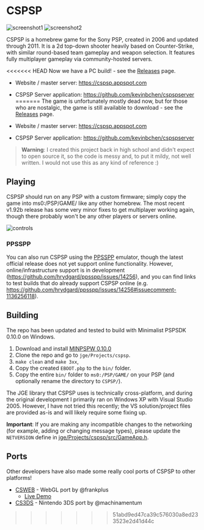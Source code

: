 # CSPSP

![screenshot1](https://user-images.githubusercontent.com/2881968/173958305-68c42c56-7d0d-49db-8a21-fbd25b0f7e6c.png)
![screenshot2](https://user-images.githubusercontent.com/2881968/173957027-63d38e88-00fd-4d98-91b7-109fe53518d4.png)

CSPSP is a homebrew game for the Sony PSP, created in 2006 and updated through 2011. It is a 2d top-down shooter heavily based on Counter-Strike, with similar round-based team gameplay and weapon selection. It features fully multiplayer gameplay via community-hosted servers.

<<<<<<< HEAD
Now we have a PC build! - see the [Releases](https://github.com/CelloPoly314/cspsp/releases) page.

- Website / master server: https://cspsp.appspot.com
- CSPSP Server application: https://github.com/kevinbchen/cspspserver
=======
The game is unfortunately mostly dead now, but for those who are nostalgic, the game is still available to download - see the [Releases](https://github.com/kevinbchen/cspsp/releases) page.

- Website / master server: https://cspsp.appspot.com
- CSPSP Server application: https://github.com/kevinbchen/cspspserver

> **Warning**: I created this project back in high school and didn't expect to open source it, so the code is messy and, to put it mildy, not well written. I would not use this as any kind of reference :)

## Playing

CSPSP should run on any PSP with a custom firmware; simply copy the game into ms0:/PSP/GAME/ like any other homebrew. The most recent v1.92b release has some very minor fixes to get multiplayer working again, though there probably won't be any other players or servers online.

![controls](https://user-images.githubusercontent.com/2881968/173964080-ab480a79-af94-454a-bdfe-a2a56b491cad.png)

### PPSSPP
You can also run CSPSP using the [PPSSPP](https://www.ppsspp.org/) emulator, though the latest official release does not yet support online functionality. However, online/infrastructure support is in development (https://github.com/hrydgard/ppsspp/issues/14256), and you can find links to test builds that do already support CSPSP online (e.g. https://github.com/hrydgard/ppsspp/issues/14256#issuecomment-1136256118).

## Building

The repo has been updated and tested to build with Minimalist PSPSDK 0.10.0 on Windows.
1. Download and install [MINPSPW 0.10.0](https://sourceforge.net/projects/minpspw/files/SDK%20%2B%20devpak/pspsdk%200.10.0/)
2. Clone the repo and go to `jge/Projects/cspsp`.
3. `make clean` and `make 3xx`, 
4. Copy the created `EBOOT.pbp` to the `bin/` folder.
5. Copy the entire `bin/` folder to `ms0:/PSP/GAME/` on your PSP (and optionally rename the directory to `CSPSP/`).

The JGE library that CSPSP uses is technically cross-platform, and during the original development I primarily ran on Windows XP with Visual Studio 2005. However, I have not tried this recently; the VS solution/project files are provided as-is and will likely require some fixing up.

**Important**: If you are making any incompatible changes to the networking (for example, adding or changing message types), please update the `NETVERSION` define in [jge/Projects/cspsp/src/GameApp.h](jge/Projects/cspsp/src/GameApp.h).

## Ports

Other developers have also made some really cool ports of CSPSP to other platforms!

- [CSWEB](https://github.com/frankplus/csweb) - WebGL port by @frankplus
  - [Live Demo](https://frankplus.github.io/)
- [CS3DS](https://github.com/machinamentum/CS3DS) - Nintendo 3DS port by @machinamentum
>>>>>>> 51abd9ed47ca39c576030a8ed233523e2d41d44c
